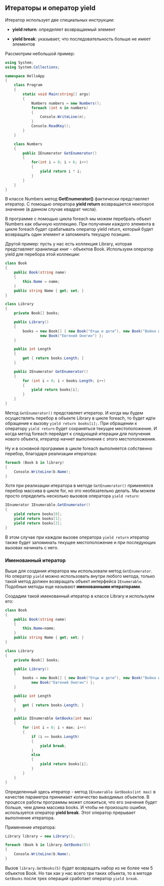 ## Итераторы и оператор yield

Итератор использует две специальных инструкции:

- **yield return**: определяет возвращаемый элемент

- **yield break**: указывает, что последовательность больше не имеет элементов

Рассмотрим небольшой пример:

```cs
using System;
using System.Collections;

namespace HelloApp
{
    class Program
    {
        static void Main(string[] args)
        {
            Numbers numbers = new Numbers();
            foreach (int n in numbers)
            {
                Console.WriteLine(n);
            }
            Console.ReadKey();
        }
    }

    class Numbers
    {
        public IEnumerator GetEnumerator()
        {
            for(int i = 0; i < 6; i++)
            {
                yield return i * i;
            }
        }
    }
}
```

В классе Numbers метод **GetEnumerator()** фактически представляет итератор. С помощью оператора 
**yield return** возвращается некоторое значение (в данном случае квадрат числа).

В программе с помощью цикла foreach мы можем перебрать объект Numbers как обычную коллекцию. При получении каждого элемента в цикле foreach 
будет срабатывать оператор yield return, который будет возвращать один элемент и запоминать текущую позицию.

Другой пример: пусть у нас есть коллекция Library, которая представляет хранилище книг - объектов Book. Используем оператор yield 
для перебора этой коллекции:

```cs
class Book
{
    public Book(string name)
    {
        this.Name = name;
    }
    public string Name { get; set; }
}

class Library
{
    private Book[] books;

    public Library()
    {
        books = new Book[] { new Book("Отцы и дети"), new Book("Война и мир"),
                new Book("Евгений Онегин") };
    }

    public int Length
    {
        get { return books.Length; }
    }

    public IEnumerator GetEnumerator()
    {
        for (int i = 0; i < books.Length; i++)
        {
            yield return books[i];
        }
    }
}
```

Метод `GetEnumerator()` представляет итератор. И когда мы будем осуществлять перебор в объекте Library в цикле foreach, то будет идти обращение к вызову `yield return books[i];`. При 
обращении к оператору `yield return` будет сохраняться текущее местоположение. И когда метод foreach перейдет к следующей итерации 
для получения нового объекта, итератор начнет выполнения с этого местоположения.

Ну и в основной программе в цикле foreach выполняется собственно перебор, благодаря реализации итератора:

```cs
foreach (Book b in library)
{
    Console.WriteLine(b.Name);
}
```

Хотя при реализации итератора в методе `GetEnumerator()` применялся перебор массива в цикле for, но это необязательно делать. 
Мы можем просто определить несколько вызовов оператора `yield return`:

```cs
IEnumerator IEnumerable.GetEnumerator()
{
    yield return books[0];
    yield return books[1];
    yield return books[2];
}
```

В этом случае при каждом вызове оператора `yield return` итератор также будет запоминать текущее местоположение и при последующих вызовах начинать с него.

### Именованный итератор

Выше для создания итератора мы использовали метод `GetEnumerator`. Но оператор `yield` можно использовать 
внутри любого метода, только такой метод должен возвращать объект интерфейса `IEnumerable`. Подобные методы еще называют 
**именованными итераторами**.

Создадим такой именованный итератор в классе Library и используем его:

```cs
class Book
{
    public Book(string name)
    {
        this.Name=name;
    }
    public string Name { get; set; }
}

class Library
{
    private Book[] books;

    public Library()
    {
        books = new Book[] { new Book("Отцы и дети"), new Book("Война и мир"), 
            new Book("Евгений Онегин") };
    }

    public int Length
    {
        get { return books.Length; }
    }

    public IEnumerable GetBooks(int max)
    {
        for (int i = 0; i < max; i++)
        {
            if (i == books.Length)
            {
                yield break;
            }
            else
            {
                yield return books[i];
            }
        }
    }
}
```

Определенный здесь итератор - метод `IEnumerable GetBooks(int max)` в качестве параметра принимает количество выводимых объектов. 
В процессе работы программы может сложиться, что его значение будет больше, чем длина массива books. И чтобы не произошло ошибки, используется 
оператор **yield break**. Этот оператор прерывает выполнение итератора.

Применение итератора:

```cs
Library library = new Library();

foreach (Book b in library.GetBooks(5))
{
    Console.WriteLine(b.Name);
}
```

Вызов `library.GetBooks(5)` будет возвращать набор из не более чем 5 объектов Book. Но так как у нас всего три таких объекта, 
то в методе `GetBooks` после трех операций сработает оператор `yield break`.

